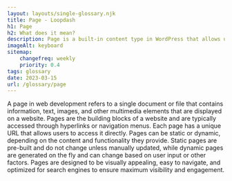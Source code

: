 ```yaml
--- 
layout: layouts/single-glossary.njk
title: Page - Loopdash
h1: Page
h2: What does it mean?
description: Page is a built-in content type in WordPress that allows users to create and publish static pages on their website.
imageAlt: keyboard
sitemap:
	changefreq: weekly
	priority: 0.4
tags: glossary
date: 2023-03-15
url: /glossary/page
---
```


A page in web development refers to a single document or file that contains information, text, images, and other multimedia elements that are displayed on a website. Pages are the building blocks of a website and are typically accessed through hyperlinks or navigation menus. Each page has a unique URL that allows users to access it directly. Pages can be static or dynamic, depending on the content and functionality they provide. Static pages are pre-built and do not change unless manually updated, while dynamic pages are generated on the fly and can change based on user input or other factors. Pages are designed to be visually appealing, easy to navigate, and optimized for search engines to ensure maximum visibility and engagement.
